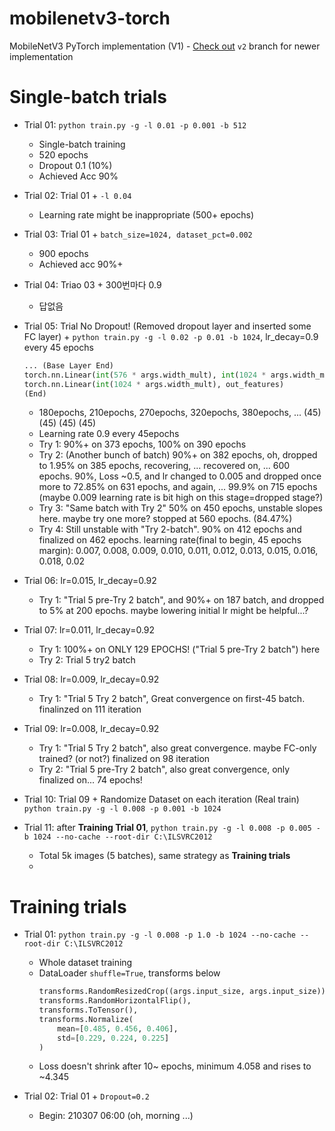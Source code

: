 # mobilenetv3-torch
MobileNetV3 PyTorch implementation (V1) - [Check out](https://github.com/jungin500/mobilenetv3-torch-v2/tree/v2) `v2` branch for newer implementation

# Single-batch trials

- Trial 01: `python train.py -g -l 0.01 -p 0.001 -b 512`
    - Single-batch training 
    - 520 epochs
    - Dropout 0.1 (10%)
    - Achieved Acc 90%
    
- Trial 02: Trial 01 + `-l 0.04`
    - Learning rate might be inappropriate (500+ epochs)
     
- Trial 03: Trial 01 + `batch_size=1024, dataset_pct=0.002`
  - 900 epochs
  - Achieved acc 90%+
    
- Trial 04: Triao 03 + 300번마다 0.9
  - 답없음
    
- Trial 05: Trial No Dropout! (Removed dropout layer and inserted some FC layer)
            + `python train.py -g -l 0.02 -p 0.01 -b 1024`, lr_decay=0.9 every 45 epochs
  ```python
  ... (Base Layer End)
  torch.nn.Linear(int(576 * args.width_mult), int(1024 * args.width_mult)),
  torch.nn.Linear(int(1024 * args.width_mult), out_features)
  (End)
  ```
  - 180epochs, 210epochs, 270epochs, 320epochs, 380epochs, ...
           (45)         (45)       (45)       (45)
  - Learning rate 0.9 every 45epochs
  - Try 1: 90%+ on 373 epochs, 100% on 390 epochs
  - Try 2: (Another bunch of batch) 90%+ on 382 epochs, oh, dropped to 1.95% on 385 epochs, recovering, ... recovered on, ...
           600 epochs. 90%, Loss ~0.5, and lr changed to 0.005 and dropped once more to 72.85% on 631 epochs, and again, ...
           99.9% on 715 epochs
           (maybe 0.009 learning rate is bit high on this stage=dropped stage?)
  - Try 3: "Same batch with Try 2" 50% on 450 epochs, unstable slopes here. maybe try one more? stopped at 560 epochs. (84.47%)
  - Try 4: Still unstable with "Try 2-batch". 90% on 412 epochs and finalized on 462 epochs.
           learning rate(final to begin, 45 epochs margin): 0.007, 0.008, 0.009, 0.010, 0.011, 0.012, 0.013, 0.015, 0.016, 0.018, 0.02
    
- Trial 06: lr=0.015, lr_decay=0.92
  - Try 1: "Trial 5 pre-Try 2 batch", and 90%+ on 187 batch, and dropped to 5% at 200 epochs.
           maybe lowering initial lr might be helpful...?
    
- Trial 07: lr=0.011, lr_decay=0.92
  - Try 1: 100%+ on ONLY 129 EPOCHS! ("Trial 5 pre-Try 2 batch") here
  - Try 2: Trial 5 try2 batch
  
- Trial 08: lr=0.009, lr_decay=0.92
  - Try 1: "Trial 5 Try 2 batch", Great convergence on first-45 batch. finalinzed on 111 iteration

- Trial 09: lr=0.008, lr_decay=0.92
  - Try 1: "Trial 5 Try 2 batch", also great convergence. maybe FC-only trained? (or not?) finalized on 98 iteration
  - Try 2: "Trial 5 pre-Try 2 batch", also great convergence, only finalized on... 74 epochs!
    
- Trial 10: Trial 09 + Randomize Dataset on each iteration (Real train) `python train.py -g -l 0.008 -p 0.001 -b 1024`

- Trial 11: after **Training Trial 01**, `python train.py -g -l 0.008 -p 0.005 -b 1024 --no-cache --root-dir C:\ILSVRC2012`
  - Total 5k images (5 batches), same strategy as **Training trials**
  - 


# Training trials
- Trial 01: `python train.py -g -l 0.008 -p 1.0 -b 1024 --no-cache --root-dir C:\ILSVRC2012`
  - Whole dataset training
  - DataLoader `shuffle=True`, transforms below
    ```python
    transforms.RandomResizedCrop((args.input_size, args.input_size)),
    transforms.RandomHorizontalFlip(),
    transforms.ToTensor(),
    transforms.Normalize(
        mean=[0.485, 0.456, 0.406],
        std=[0.229, 0.224, 0.225]
    )
    ```
  - Loss doesn't shrink after 10~ epochs, minimum 4.058 and rises to ~4.345
    
- Trial 02: Trial 01 + `Dropout=0.2`
  - Begin: 210307 06:00 (oh, morning ...)
